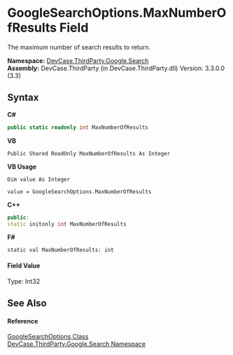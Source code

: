 # GoogleSearchOptions.MaxNumberOfResults Field
 

The maximum number of search results to return.

**Namespace:**&nbsp;<a href="N_DevCase_ThirdParty_Google_Search">DevCase.ThirdParty.Google.Search</a><br />**Assembly:**&nbsp;DevCase.ThirdParty (in DevCase.ThirdParty.dll) Version: 3.3.0.0 (3.3)

## Syntax

**C#**<br />
``` C#
public static readonly int MaxNumberOfResults
```

**VB**<br />
``` VB
Public Shared ReadOnly MaxNumberOfResults As Integer
```

**VB Usage**<br />
``` VB Usage
Dim value As Integer

value = GoogleSearchOptions.MaxNumberOfResults

```

**C++**<br />
``` C++
public:
static initonly int MaxNumberOfResults
```

**F#**<br />
``` F#
static val MaxNumberOfResults: int
```


#### Field Value
Type: Int32

## See Also


#### Reference
<a href="T_DevCase_ThirdParty_Google_Search_GoogleSearchOptions">GoogleSearchOptions Class</a><br /><a href="N_DevCase_ThirdParty_Google_Search">DevCase.ThirdParty.Google.Search Namespace</a><br />